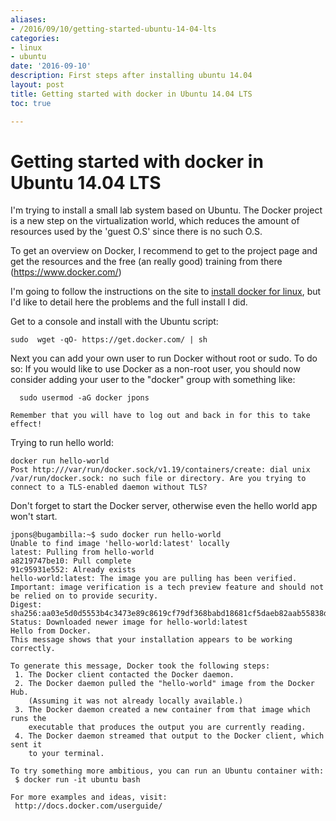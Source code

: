 ```yaml
---
aliases:
- /2016/09/10/getting-started-ubuntu-14-04-lts
categories:
- linux 
- ubuntu
date: '2016-09-10'
description: First steps after installing ubuntu 14.04
layout: post
title: Getting started with docker in Ubuntu 14.04 LTS
toc: true

---
```


# Getting started with docker in Ubuntu 14.04 LTS

I'm trying to install a small lab system based on Ubuntu. The Docker project is a new step on the virtualization world, which reduces the amount of resources used by the 'guest O.S' since there is no such O.S.

To get an overview on Docker, I recommend to get to the project page and get the resources and the free (an really good) training from there (<a href="https://www.docker.com/" target="_blank">https://www.docker.com/</a>)

I'm going to follow the instructions on the site to [install docker for linux](http://docs.docker.com/linux/step_one/), but I'd like to detail here the problems and the full install I did.

Get to a console and install with the Ubuntu script:

 
```shell
sudo  wget -qO- https://get.docker.com/ | sh
```

 Next you can add your own user to run Docker without root or sudo.
To do so:
If you would like to use Docker as a non-root user, you should now consider adding your user to the "docker" group with something like:

```shell
  sudo usermod -aG docker jpons

Remember that you will have to log out and back in for this to take effect!
```

Trying to run hello world:

```shell
docker run hello-world
Post http:///var/run/docker.sock/v1.19/containers/create: dial unix /var/run/docker.sock: no such file or directory. Are you trying to connect to a TLS-enabled daemon without TLS?
```

Don't forget to start the Docker server, otherwise even the hello world app won't start.
 
```shell
jpons@bugambilla:~$ sudo docker run hello-world
Unable to find image 'hello-world:latest' locally
latest: Pulling from hello-world
a8219747be10: Pull complete 
91c95931e552: Already exists 
hello-world:latest: The image you are pulling has been verified. Important: image verification is a tech preview feature and should not be relied on to provide security.
Digest: sha256:aa03e5d0d5553b4c3473e89c8619cf79df368babd18681cf5daeb82aab55838d
Status: Downloaded newer image for hello-world:latest
Hello from Docker.
This message shows that your installation appears to be working correctly.

To generate this message, Docker took the following steps:
 1. The Docker client contacted the Docker daemon.
 2. The Docker daemon pulled the "hello-world" image from the Docker Hub.
    (Assuming it was not already locally available.)
 3. The Docker daemon created a new container from that image which runs the
    executable that produces the output you are currently reading.
 4. The Docker daemon streamed that output to the Docker client, which sent it
    to your terminal.

To try something more ambitious, you can run an Ubuntu container with:
 $ docker run -it ubuntu bash

For more examples and ideas, visit:
 http://docs.docker.com/userguide/
```

 


